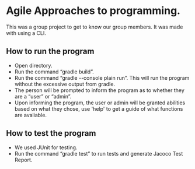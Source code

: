 # Agile Approaches to programming.

This was a group project to get to know our group members. It was made with using a CLI.


## How to run the program


- Open directory.
- Run the command “gradle build”.
- Run the command “gradle --console plain run”. This will run the program without the excessive output from gradle.
- The person will be prompted to inform the program as to whether they are a “user” or “admin”.
- Upon informing the program, the user or admin will be granted abilities based on what they chose, use 'help' to get a guide of what functions are avaliable.


## How to test the program


- We used JUnit for testing.
- Run the command “gradle test” to run tests and generate Jacoco Test Report.
